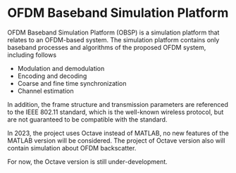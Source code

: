 # OFDM Baseband Simulation Platform

OFDM Baseband Simulation Platform (OBSP) is a simulation platform that relates to an OFDM-based system.
The simulation platform contains only baseband processes and algorithms of the proposed OFDM system, including follows

- Modulation and demodulation
- Encoding and decoding
- Coarse and fine time synchronization
- Channel estimation

In addition, the frame structure and transmission parameters are referenced to the IEEE 802.11 standard, which is the well-known wireless protocol, but are not guaranteed to be compatible with the standard.

In 2023, the project uses Octave instead of MATLAB, no new features of the MATLAB version will be considered.
The project of Octave version also will contain simulation about OFDM backscatter.

For now, the Octave version is still under-development.

